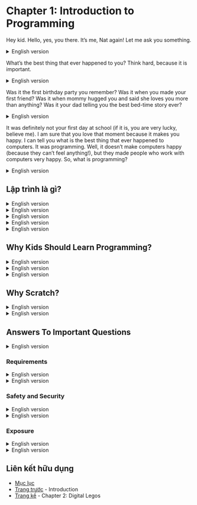 # Chapter 1: Introduction to Programming

Hey kid. Hello, yes, you there. It’s me, Nat again! Let me ask you something.

<details>
  <summary>English version</summary>

  > Hey kid. Hello, yes, you there. It’s me, Nat again! Let me ask you something.

</details>

What’s the best thing that ever happened to you? Think hard, because it is
important.

<details>
  <summary>English version</summary>

  > What’s the best thing that ever happened to you? Think hard, because it is
important.
</details>

Was it the first birthday party you remember? Was it when you made your
first friend? Was it when mommy hugged you and said she loves you more
than anything? Was it your dad telling you the best bed-time story ever?

<details>
  <summary>English version</summary>

  > Was it the first birthday party you remember? Was it when you made your
first friend? Was it when mommy hugged you and said she loves you more
than anything? Was it your dad telling you the best bed-time story ever?
</details>

It was definitely not your first day at school (if it is, you are very lucky,
believe me). I am sure that you love that moment because it makes you
happy. I can tell you what is the best thing that ever happened to computers.
It was programming. Well, it doesn’t make computers happy (because they
can’t feel anything!), but they made people who work with computers very
happy. So, what is programming?

<details>
  <summary>English version</summary>

  > It was definitely not your first day at school (if it is, you are very lucky,
believe me). I am sure that you love that moment because it makes you
happy. I can tell you what is the best thing that ever happened to computers.
It was programming. Well, it doesn’t make computers happy (because they
can’t feel anything!), but they made people who work with computers very
happy. So, what is programming?
</details>

## Lập trình là gì?

<details>
  <summary>English version</summary>

  > Programming is the way humans tell machines what to do (much like how
your mom tells your dad what needs to be done!). They are a group of
instructions that people write and feed into machines, then the machines read
them, understand what needs to be done, perform the required actions, and
output the desired results. A simplified definition is: “giving instructions to a
computer to perform some task.”
</details>

<details>
  <summary>English version</summary>

  > We also use the word “coding” instead of programming, for the simple
reason that programs are also called codes. It is very common in real-life to
have two, three or more words that mean the same. Many people have
nicknames or alternate names. Do you know if you have one? Time to ask
around!
</details>

<details>
  <summary>English version</summary>

  > If you think about it, everyone does some kind of programming in real life,
either when they are interacting with machines or other people. The purpose
of programming might differ, but they do it even without knowing about it.
Next time you see someone telling another person or machine what to do,
you would know they are a programmer!
</details>

<details>
  <summary>English version</summary>

  > But, if everyone does programming in real-life, why are they not able to
program computers? There is a very simple reason. You need to know the
language of computers. Yes, it’s just like English, which helps you
communicate with everyone else. Computers have their own language and
programmers have to learn it before they can start programming. By the way,
did you know English is the most spoken language by humans in the world?
Do you know which is the second most important language in the world? Go
find out!
</details>

<details>
  <summary>English version</summary>

  > But, there’s a problem. Computers communicate through numbers. It’s what
makes them so much faster than humans. A lot of humans are very bad with
numbers. Have you ever memorized number tables? You must know how
difficult it is to remember them. Decades ago, programmers used to code in
numbers so computers could understand the instructions. But, some smart
people invented programming languages that enabled people to use words
and phrases from human languages to write a program. With time,
improvements were made and programming languages became easier. Today,
we have stuff like Scratch that enables kids like you to program fun things
without much of a problem.
</details>

## Why Kids Should Learn Programming?

<details>
  <summary>English version</summary>

  > I know you must be wondering why you should read this book and not go
watch a cartoon like Spongebob or Spiderman. Or maybe play a game? Well,
here’s a question for you: is it better to watch a cartoon or build one of your
own? How about creating a game of your own that you can play by your own
rules? Sounds fantastic, doesn’t it? Perhaps you challenge your friends to try
and beat you...how much fun that would be! If you stick with this book, you
will be able to do all of these things and more.
</details>

<details>
  <summary>English version</summary>

  > In the introduction to this book, I have already talked about the topic of why
kids should learn programming. Here’s another serious reason: kids can
explore their creative side without the need for big financial investment or the
need to go somewhere else. Truth be told, kids these days also have a busy
schedule. Taking kids out on school days to somewhere that they can focus
on a new thing isn’t feasible for most kids or their parents.
</details>

<details>
  <summary>English version</summary>

  > Most homes have access to computers and the Internet, so they can be
utilized for kids without any new investment. The software is completely
free, so there’s no need to allocate gas money or take time out of your
schedule for pick up and drop off. You could be cooking a meal or catching
up on pending tasks while your kid is learning new things and remaining
within your reach.
</details>

## Why Scratch?

<details>
  <summary>English version</summary>

  > With this book, kids will learn to use Scratch, a free programming software
used to complete fun projects. Scratch is designed for kids and offers an
engaging, interactive, visual interface to achieve desired results. Kids do not
write program instructions, they manipulate visual objects so there’s no need
to learn any dedicated programming language. Learning how to use Scratch
in itself is quite a fun and engaging experience.
</details>

<details>
  <summary>English version</summary>

  > It is important to note that Scratch is not the only visual programming
software available. There are advanced options like Tynker that kids can use
to create awesome games. But, it is not free and is better for kids who already
have some basic programming knowledge. Scratch is free and relatively basic
so kids do not have a steep learning curve.
</details>

## Answers To Important Questions

<details>
  <summary>English version</summary>

  > I understand that as an adult responsible for a kid, you must have many
questions about the Scratch software. Where do I access the software? Is it
safe for my kid? Can I install it on my cell phone and can I choose when my
kid uses the software? Can a stranger interact with them through the
software? In this section, I will try to give as much information as possible to
answer all such questions.
</details>

### Requirements

<details>
  <summary>English version</summary>

  > The following things are needed to learn Scratch and start programming with this book.
  > - This book (very funny, I know!)
  > - Access to a working computer or a mobile device such as smartphone or a tablet
  > - Uninterrupted Internet service (if using the online version of Scratch) with correct parental controls
  > - Stationery like a notebook, along with a pencil, eraser, etc
  > - Adult supervision during installation (and uninstallation)
</details>

<details>
  <summary>English version</summary>

  > This book is written with the assumption that we are working on a desktop
computer using a Windows operating system. But, as listed above, you can
use any other computer system or device.
</details>

### Safety and Security

<details>
  <summary>English version</summary>

  > It is your responsibility to implement proper parental controls on the
computer and Internet service so the online experience is safe for your kid. If
you are unfamiliar with parental controls, I advise you to learn about them at
the first chance you get and implement them on all devices that are accessible
to kids. In this book, I have assumed that’s already taken care of before
giving kids access to the computer and Internet.
</details>

<details>
  <summary>English version</summary>

  > Scratch software is designed for kids and utmost care has been given by
developers and moderators to keep the software and the related online
community safe and secure for kids. Scratch was developed as a free project
by a team of developers at MIT through collaboration with a Canadian firm.
Over the years, the number of users has grown from a few dozens to
hundreds of thousands worldwide and is still growing every day.
</details>

### Exposure

<details>
  <summary>English version</summary>

  > Scratch is available as an online tool as well as an offline downloadable software. I would suggest downloading and installing the software on your computer. It gives you two important advantages:
  > 1. Kids can use the software even when the Internet is out
  > 2. You can deliberately turn off the Internet in the device the kid is using for Scratch so you have the surety they won’t be exposed to questionable material over the Internet even by accident
</details>

<details>
  <summary>English version</summary>

  > If you have more questions, you can always visit the online community of
Scratch and find answers. I am sure you will find answers to every possible
concern you might have. When ready, give your kid the thumbs up to
continue with this book! It’s time for magic!
</details>

## Liên kết hữu dụng
- [Mục lục](README.md)
- [Trang trước](introduction.md) - Introduction
- [Trang kế](02-Digital-Legos.md) - Chapter 2: Digital Legos
